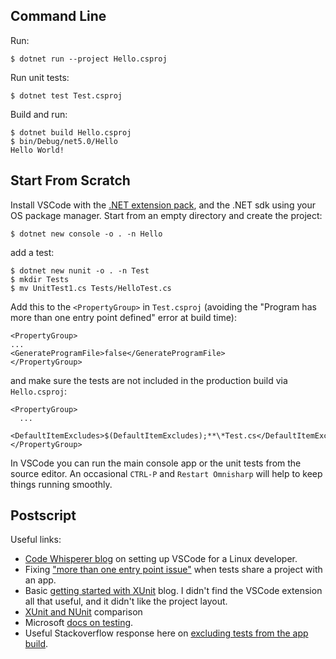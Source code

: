 ## Command Line

Run:

```
$ dotnet run --project Hello.csproj
```

Run unit tests:

```
$ dotnet test Test.csproj
```

Build and run:

```
$ dotnet build Hello.csproj
$ bin/Debug/net5.0/Hello
Hello World!
```

## Start From Scratch

Install VSCode with the [.NET extension pack](https://marketplace.visualstudio.com/items?itemName=ms-dotnettools.vscode-dotnet-pack), and the .NET sdk using your OS package manager. Start from an empty directory and create the project:

```
$ dotnet new console -o . -n Hello
```

add a test:

```
$ dotnet new nunit -o . -n Test
$ mkdir Tests
$ mv UnitTest1.cs Tests/HelloTest.cs
```

Add this to the `<PropertyGroup>` in `Test.csproj` (avoiding the "Program has more than one entry point defined" error at build time):

```
<PropertyGroup>
...
<GenerateProgramFile>false</GenerateProgramFile>
</PropertyGroup>
```

and make sure the tests are not included in the production build via `Hello.csproj`:

```
<PropertyGroup>
  ...
  <DefaultItemExcludes>$(DefaultItemExcludes);**\*Test.cs</DefaultItemExcludes>
</PropertyGroup>
```

In VSCode you can run the main console app or the unit tests from the source editor. An occasional `CTRL-P` and `Restart Omnisharp` will help to keep things running smoothly.

## Postscript

Useful links:

* [Code Whisperer blog](https://blog.thecodewhisperer.com/permalink/from-zero-to-nunit-with-visual-studio-code) on setting up VSCode for a Linux developer.
* Fixing ["more than one entry point issue"](https://andrewlock.net/fixing-the-error-program-has-more-than-one-entry-point-defined-for-console-apps-containing-xunit-tests/) when tests share a project with an app.
* Basic [getting started with XUnit](https://codemag.com/Article/2009101/Interactive-Unit-Testing-with-.NET-Core-and-VS-Code) blog. I didn't find the VSCode extension all that useful, and it didn't like the project layout.
* [XUnit and NUnit](https://helpercode.com/2016/05/31/the-real-difference-between-nunit-and-xunit/) comparison
* Microsoft [docs on testing](https://docs.microsoft.com/en-gb/dotnet/core/testing/unit-testing-with-dotnet-test).
* Useful Stackoverflow response here on [excluding tests from the app build](https://stackoverflow.com/questions/43173811/how-do-i-exclude-files-folders-from-a-net-core-standard-project).